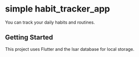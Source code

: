 # simple habit_tracker_app

You can track your daily habits and routines.

## Getting Started

This project uses Flutter and the Isar database for local storage.
